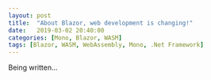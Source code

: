 ```yaml
---
layout: post
title:  "About Blazor, web development is changing!"
date:   2019-03-02 20:40:00
categories: [Mono, Blazor, WASM]
tags: [Blazor, WASM, WebAssembly, Mono, .Net Framework]
---
```


Being written...